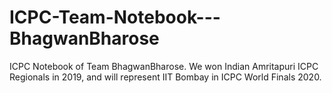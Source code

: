 # ICPC-Team-Notebook---BhagwanBharose

ICPC Notebook of Team BhagwanBharose. We won Indian Amritapuri ICPC Regionals in 2019, and will represent IIT Bombay in ICPC World Finals 2020.
